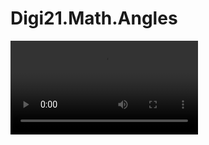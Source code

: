 # Digi21.Math.Angles

![](https://digi21.blob.core.windows.net/videos-ayuda/desarrollo/2.%20Digi21.Math.Angles.mp4)



